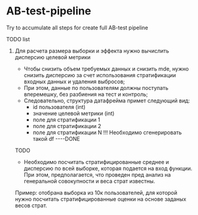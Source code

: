 # AB-test-pipeline
Try to accumulate all steps for create full AB-test pipeline

TODO list
1. Для расчета размера выборки и эффекта нужно вычислить дисперсию целевой метрики
    - Чтобы снизить объем требуемых данных и снизить mde, нужно снизить дисперсию за счет использования стратификации входных данных и удаления выбросов;
    - При этом, данные по пользователям должны поступать вперемешку, без разбиения на тест и контроль;
    - Следовательно, структура датафрейма примет следующий вид:
        - id пользователя (int)
        - значение целевой метрики (int)
        - поле для стратификации 1 
        - поле для стратификации 2
        - поле для стратификации N
    !!! Необходимо сгенерировать такой df
    ----DONE
    
    TODO
    - Необходимо посчитать стратифицированные среднее и дисперсию по всей выборке, которая подается на вход функции. При этом, предполагается, что проведен пред анализ на генеральной совокупности и веса страт известны.
    
    Пример: отобрана выборка из 10к пользователей, для которой нужно посчитать стратифицированные оценки на основе заданых весов страт.

